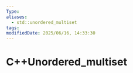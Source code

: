 ```yaml
---
Type: 
aliases:
  - std::unordered_multiset
tags: 
modifiedDate: 2025/06/16, 14:33:30
---
```


# C++Unordered_multiset
